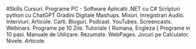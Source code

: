 #Skills
Cursuri. 
Programe PC - Software
Aplicatii .NET cu C#
Scripturi python cu ChatGPT
Gradini Digitale
Mashups. 
Mixuri.
Inregistrari Audio. 
Interviuri.
Articole. Carti. 
Bloguri. Podcast.
YouTubes. 
Screencasts. Webinars.
Programe pe 10 Zile. 
Tutoriale { Romana, Engleza }
Programe in 10 pasi.
Manuale de Utilizare. 
Rezumate.
WebPages. 
Jocuri pe Calculator. Nivele. 
Articole.
